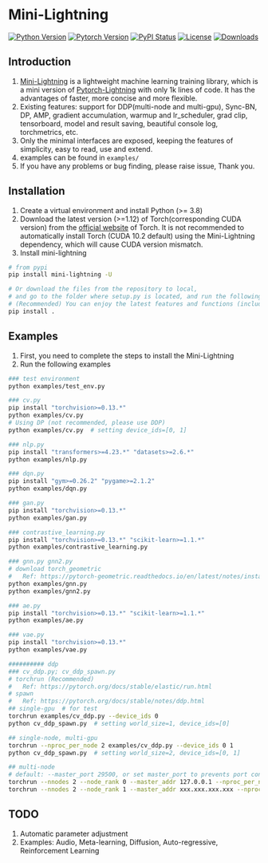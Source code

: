 # Mini-Lightning
[![Python Version](https://img.shields.io/pypi/pyversions/mini-lightning)](https://pypi.org/project/mini-lightning/)
[![Pytorch Version](https://img.shields.io/badge/pytorch-1.12%20%7C%201.13-blue.svg)](https://pypi.org/project/mini-lightning/)
[![PyPI Status](https://badge.fury.io/py/mini-lightning.svg)](https://badge.fury.io/py/mini-lightning)
[![License](https://img.shields.io/badge/License-MIT-blue.svg)](https://github.com/ustcml/mini-lightning/blob/main/LICENSE)
[![Downloads](https://pepy.tech/badge/mini-lightning)](https://pepy.tech/project/mini-lightning)


## Introduction
1. [Mini-Lightning](https://github.com/ustcml/mini-lightning/) is a lightweight machine learning training library, which is a mini version of [Pytorch-Lightning](https://www.pytorchlightning.ai/) with only 1k lines of code. It has the advantages of faster, more concise and more flexible.
2. Existing features: support for DDP(multi-node and multi-gpu), Sync-BN, DP, AMP, gradient accumulation, warmup and lr_scheduler, grad clip, tensorboard, model and result saving, beautiful console log, torchmetrics, etc.
3. Only the minimal interfaces are exposed, keeping the features of simplicity, easy to read, use and extend.
4. examples can be found in `examples/`
5. If you have any problems or bug finding, please raise issue, Thank you.


## Installation
1. Create a virtual environment and install Python (>= 3.8)
2. Download the latest version (>=1.12) of Torch(corresponding CUDA version) from the [official website](https://pytorch.org/get-started/locally/) of Torch. It is not recommended to automatically install Torch (CUDA 10.2 default) using the Mini-Lightning dependency, which will cause CUDA version mismatch.
3. Install mini-lightning
```bash
# from pypi
pip install mini-lightning -U

# Or download the files from the repository to local,
# and go to the folder where setup.py is located, and run the following command
# (Recommended) You can enjoy the latest features and functions (including bug fixes)
pip install .
```


## Examples
1. First, you need to complete the steps to install the Mini-Lightning
2. Run the following examples

```bash
### test environment
python examples/test_env.py

### cv.py
pip install "torchvision>=0.13.*"
python examples/cv.py
# Using DP (not recommended, please use DDP)
python examples/cv.py  # setting device_ids=[0, 1]

### nlp.py
pip install "transformers>=4.23.*" "datasets>=2.6.*"
python examples/nlp.py

### dqn.py
pip install "gym>=0.26.2" "pygame>=2.1.2"
python examples/dqn.py

### gan.py
pip install "torchvision>=0.13.*"
python examples/gan.py

### contrastive_learning.py
pip install "torchvision>=0.13.*" "scikit-learn>=1.1.*"
python examples/contrastive_learning.py

### gnn.py gnn2.py
# download torch_geometric
#   Ref: https://pytorch-geometric.readthedocs.io/en/latest/notes/installation.html
python examples/gnn.py
python examples/gnn2.py

### ae.py
pip install "torchvision>=0.13.*" "scikit-learn>=1.1.*"
python examples/ae.py

### vae.py
pip install "torchvision>=0.13.*"
python examples/vae.py

########## ddp
### cv_ddp.py; cv_ddp_spawn.py
# torchrun (Recommended)
#   Ref: https://pytorch.org/docs/stable/elastic/run.html
# spawn
#   Ref: https://pytorch.org/docs/stable/notes/ddp.html
## single-gpu  # for test
torchrun examples/cv_ddp.py --device_ids 0
python cv_ddp_spawn.py  # setting world_size=1, device_ids=[0]

## single-node, multi-gpu
torchrun --nproc_per_node 2 examples/cv_ddp.py --device_ids 0 1
python cv_ddp_spawn.py  # setting world_size=2, device_ids=[0, 1]

## multi-node
# default: --master_port 29500, or set master_port to prevents port conflicts.
torchrun --nnodes 2 --node_rank 0 --master_addr 127.0.0.1 --nproc_per_node 4 examples/cv_ddp.py _--device_ids 0 1 2 3
torchrun --nnodes 2 --node_rank 1 --master_addr xxx.xxx.xxx.xxx --nproc_per_node 4 examples/cv_ddp.py --device_ids 0 1 2 3
```


## TODO
1. Automatic parameter adjustment
2. Examples: Audio, Meta-learning, Diffusion, Auto-regressive, Reinforcement Learning
